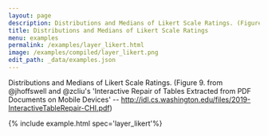 ```yaml
---
layout: page
description: Distributions and Medians of Likert Scale Ratings. (Figure 9. from @jhoffswell and @zcliu's 'Interactive Repair of Tables Extracted from PDF Documents on Mobile Devices' -- http://idl.cs.washington.edu/files/2019-InteractiveTableRepair-CHI.pdf)
title: Distributions and Medians of Likert Scale Ratings
menu: examples
permalink: /examples/layer_likert.html
image: /examples/compiled/layer_likert.png
edit_path: _data/examples.json
---
```


Distributions and Medians of Likert Scale Ratings. (Figure 9. from @jhoffswell and @zcliu's 'Interactive Repair of Tables Extracted from PDF Documents on Mobile Devices' -- http://idl.cs.washington.edu/files/2019-InteractiveTableRepair-CHI.pdf)

{% include example.html spec='layer_likert'%}
